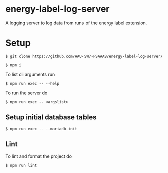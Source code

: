 # energy-label-log-server

A logging server to log data from runs of the energy label extension.

# Setup
```
$ git clone https://github.com/AAU-SW7-PSAAAB/energy-label-log-server/
```

```
$ npm i
```

To list cli arguments run
```
$ npm run exec -- --help
```

To run the server do
```
$ npm run exec -- <argslist>
```

## Setup initial database tables
```
$ npm run exec -- --mariadb-init
```

## Lint
To lint and format the project do
```
$ npm run lint
```

